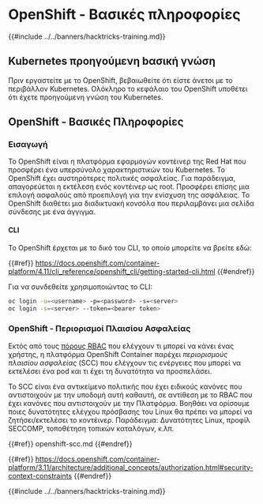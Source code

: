 # OpenShift - Βασικές πληροφορίες

{{#include ../../banners/hacktricks-training.md}}

## Kubernetes προηγούμενη b**ασική γνώση** <a href="#a94e" id="a94e"></a>

Πριν εργαστείτε με το OpenShift, βεβαιωθείτε ότι είστε άνετοι με το περιβάλλον Kubernetes. Ολόκληρο το κεφάλαιο του OpenShift υποθέτει ότι έχετε προηγούμενη γνώση του Kubernetes.

## OpenShift - Βασικές Πληροφορίες

### Εισαγωγή

Το OpenShift είναι η πλατφόρμα εφαρμογών κοντέινερ της Red Hat που προσφέρει ένα υπερσύνολο χαρακτηριστικών του Kubernetes. Το OpenShift έχει αυστηρότερες πολιτικές ασφαλείας. Για παράδειγμα, απαγορεύεται η εκτέλεση ενός κοντέινερ ως root. Προσφέρει επίσης μια επιλογή ασφαλούς από προεπιλογή για την ενίσχυση της ασφάλειας. Το OpenShift διαθέτει μια διαδικτυακή κονσόλα που περιλαμβάνει μια σελίδα σύνδεσης με ένα άγγιγμα.

#### CLI

Το OpenShift έρχεται με το δικό του CLI, το οποίο μπορείτε να βρείτε εδώ:

{{#ref}}
https://docs.openshift.com/container-platform/4.11/cli_reference/openshift_cli/getting-started-cli.html
{{#endref}}

Για να συνδεθείτε χρησιμοποιώντας το CLI:
```bash
oc login -u=<username> -p=<password> -s=<server>
oc login -s=<server> --token=<bearer token>
```
### **OpenShift - Περιορισμοί Πλαισίου Ασφαλείας** <a href="#a94e" id="a94e"></a>

Εκτός από τους [πόρους RBAC](https://docs.openshift.com/container-platform/3.11/architecture/additional_concepts/authorization.html#architecture-additional-concepts-authorization) που ελέγχουν τι μπορεί να κάνει ένας χρήστης, η πλατφόρμα OpenShift Container παρέχει _περιορισμούς πλαισίου ασφαλείας_ (SCC) που ελέγχουν τις ενέργειες που μπορεί να εκτελέσει ένα pod και τι έχει τη δυνατότητα να προσπελάσει.

Το SCC είναι ένα αντικείμενο πολιτικής που έχει ειδικούς κανόνες που αντιστοιχούν με την υποδομή αυτή καθαυτή, σε αντίθεση με το RBAC που έχει κανόνες που αντιστοιχούν με την Πλατφόρμα. Βοηθάει να ορίσουμε ποιες δυνατότητες ελέγχου πρόσβασης του Linux θα πρέπει να μπορεί να ζητήσει/εκτελέσει το κοντέινερ. Παράδειγμα: Δυνατότητες Linux, προφίλ SECCOMP, τοποθέτηση τοπικών καταλόγων, κ.λπ.

{{#ref}}
openshift-scc.md
{{#endref}}

{{#ref}}
https://docs.openshift.com/container-platform/3.11/architecture/additional_concepts/authorization.html#security-context-constraints
{{#endref}}



{{#include ../../banners/hacktricks-training.md}}
